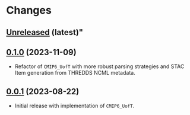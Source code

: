 # Changes

## [Unreleased](https://github.com/crim-ca/stac-populator) (latest)"

<!-- insert list items of new changes here -->

## [0.1.0](https://github.com/crim-ca/stac-populator/tree/0.1.0) (2023-11-09)


* Refactor of `CMIP6_UofT` with more robust parsing strategies and STAC Item generation from THREDDS NCML metadata.

## [0.0.1](https://github.com/crim-ca/stac-populator/tree/0.0.1) (2023-08-22)

* Initial release with implementation of `CMIP6_UofT`.
